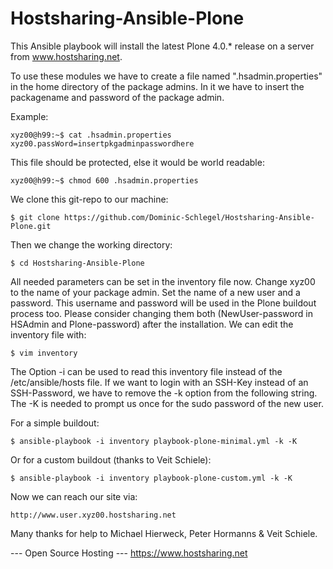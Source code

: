 Hostsharing-Ansible-Plone
=========================
This Ansible playbook will install the latest Plone 4.0.* release on a server from www.hostsharing.net.

To use these modules we have to create a file named ".hsadmin.properties" in the home directory of the package admins. In it we have to insert the packagename and password of the package admin. 

Example:

    xyz00@h99:~$ cat .hsadmin.properties 
    xyz00.passWord=insertpkgadminpasswordhere

This file should be protected, else it would be world readable:

    xyz00@h99:~$ chmod 600 .hsadmin.properties

We clone this git-repo to our machine:

    $ git clone https://github.com/Dominic-Schlegel/Hostsharing-Ansible-Plone.git

Then we change the working directory:

    $ cd Hostsharing-Ansible-Plone

All needed parameters can be set in the inventory file now. Change xyz00 to the name of your package admin. Set the name of a new user and a password. This username and password will be used in the Plone buildout process too. Please consider changing them both (NewUser-password in HSAdmin and Plone-password) after the installation. We can edit the inventory file with:

    $ vim inventory
    
The Option -i can be used to read this inventory file instead of the /etc/ansible/hosts file. If we want to login with an SSH-Key instead of an SSH-Password, we have to remove the -k option from the following string. The -K is needed to prompt us once for the sudo password of the new user.

For a simple buildout:

    $ ansible-playbook -i inventory playbook-plone-minimal.yml -k -K
    
Or for a custom buildout (thanks to Veit Schiele):

    $ ansible-playbook -i inventory playbook-plone-custom.yml -k -K

Now we can reach our site via:

    http://www.user.xyz00.hostsharing.net

Many thanks for help to Michael Hierweck, Peter Hormanns & Veit Schiele.

--- Open Source Hosting ---
 https://www.hostsharing.net
